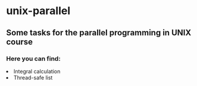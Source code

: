 # unix-parallel

## Some tasks for the parallel programming in UNIX course

### Here you can find:
<li> Integral calculation
<li> Thread-safe list
